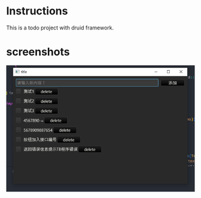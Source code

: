 # Instructions

This is a todo project with druid framework.

# screenshots

![preview](./images/Snipaste_2022-07-26_10-31-53.png)